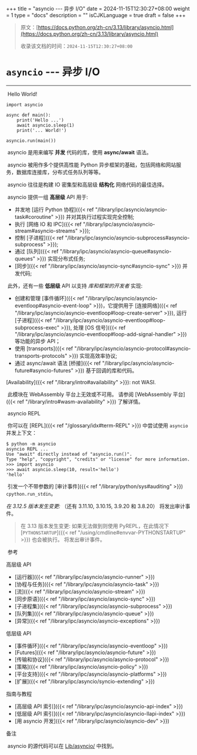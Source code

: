 +++
title = "asyncio --- 异步 I/O"
date = 2024-11-15T12:30:27+08:00
weight = 1
type = "docs"
description = ""
isCJKLanguage = true
draft = false
+++

> 原文：[https://docs.python.org/zh-cn/3.13/library/asyncio.html](https://docs.python.org/zh-cn/3.13/library/asyncio.html)
>
> 收录该文档的时间：`2024-11-15T12:30:27+08:00`

# `asyncio` --- 异步 I/O

------

​	Hello World!

```
import asyncio

async def main():
    print('Hello ...')
    await asyncio.sleep(1)
    print('... World!')

asyncio.run(main())
```

​	asyncio 是用来编写 **并发** 代码的库，使用 **async/await** 语法。

​	asyncio 被用作多个提供高性能 Python 异步框架的基础，包括网络和网站服务，数据库连接库，分布式任务队列等等。

​	asyncio 往往是构建 IO 密集型和高层级 **结构化** 网络代码的最佳选择。

​	asyncio 提供一组 **高层级** API 用于:

- 并发地 [运行 Python 协程]({{< ref "/library/ipc/asyncio/asyncio-task#coroutine" >}}) 并对其执行过程实现完全控制;
- 执行 [网络 IO 和 IPC]({{< ref "/library/ipc/asyncio/asyncio-stream#asyncio-streams" >}});
- 控制 [子进程]({{< ref "/library/ipc/asyncio/asyncio-subprocess#asyncio-subprocess" >}});
- 通过 [队列]({{< ref "/library/ipc/asyncio/asyncio-queue#asyncio-queues" >}}) 实现分布式任务;
- [同步]({{< ref "/library/ipc/asyncio/asyncio-sync#asyncio-sync" >}}) 并发代码;

​	此外，还有一些 **低层级** API 以支持 *库和框架的开发者* 实现:

- 创建和管理 [事件循环]({{< ref "/library/ipc/asyncio/asyncio-eventloop#asyncio-event-loop" >}})，它提供用于 [连接网络]({{< ref "/library/ipc/asyncio/asyncio-eventloop#loop-create-server" >}}), 运行 [子进程]({{< ref "/library/ipc/asyncio/asyncio-eventloop#loop-subprocess-exec" >}}), 处理 [OS 信号]({{< ref "/library/ipc/asyncio/asyncio-eventloop#loop-add-signal-handler" >}}) 等功能的异步 API；
- 使用 [transports]({{< ref "/library/ipc/asyncio/asyncio-protocol#asyncio-transports-protocols" >}}) 实现高效率协议;
- 通过 async/await 语法 [桥接]({{< ref "/library/ipc/asyncio/asyncio-future#asyncio-futures" >}}) 基于回调的库和代码。

[Availability]({{< ref "/library/intro#availability" >}}): not WASI.

​	此模块在 WebAssembly 平台上无效或不可用。 请参阅 [WebAssembly 平台]({{< ref "/library/intro#wasm-availability" >}}) 了解详情。

​	asyncio REPL

​	你可以在 [REPL]({{< ref "/glossary/idx#term-REPL" >}}) 中尝试使用 `asyncio` 并发上下文：



```
$ python -m asyncio
asyncio REPL ...
Use "await" directly instead of "asyncio.run()".
Type "help", "copyright", "credits" or "license" for more information.
>>> import asyncio
>>> await asyncio.sleep(10, result='hello')
'hello'
```

​	引发一个不带参数的 [审计事件]({{< ref "/library/python/sys#auditing" >}}) `cpython.run_stdin`。

*在 3.12.5 版本发生变更:* （还有 3.11.10, 3.10.15, 3.9.20 和 3.8.20） 将发出审计事件。

> 在 3.13 版本发生变更: 如果无法做到则使用 PyREPL，在此情况下 [`PYTHONSTARTUP`]({{< ref "/using/cmdline#envvar-PYTHONSTARTUP" >}}) 也会被执行。 将发出审计事件。

​	参考

高层级 API

- [运行器]({{< ref "/library/ipc/asyncio/asyncio-runner" >}})
- [协程与任务]({{< ref "/library/ipc/asyncio/asyncio-task" >}})
- [流]({{< ref "/library/ipc/asyncio/asyncio-stream" >}})
- [同步原语]({{< ref "/library/ipc/asyncio/asyncio-sync" >}})
- [子进程集]({{< ref "/library/ipc/asyncio/asyncio-subprocess" >}})
- [队列集]({{< ref "/library/ipc/asyncio/asyncio-queue" >}})
- [异常]({{< ref "/library/ipc/asyncio/asyncio-exceptions" >}})

低层级 API

- [事件循环]({{< ref "/library/ipc/asyncio/asyncio-eventloop" >}})
- [Futures]({{< ref "/library/ipc/asyncio/asyncio-future" >}})
- [传输和协议]({{< ref "/library/ipc/asyncio/asyncio-protocol" >}})
- [策略]({{< ref "/library/ipc/asyncio/asyncio-policy" >}})
- [平台支持]({{< ref "/library/ipc/asyncio/asyncio-platforms" >}})
- [扩展]({{< ref "/library/ipc/asyncio/syncio-extending" >}})

指南与教程

- [高层级 API 索引]({{< ref "/library/ipc/asyncio/asyncio-api-index" >}})
- [低层级 API 索引]({{< ref "/library/ipc/asyncio/asyncio-llapi-index" >}})
- [用 asyncio 开发]({{< ref "/library/ipc/asyncio/asyncio-dev" >}})

​备注
 

​	asyncio 的源代码可以在 [Lib/asyncio/](https://github.com/python/cpython/tree/3.13/Lib/asyncio/) 中找到。
